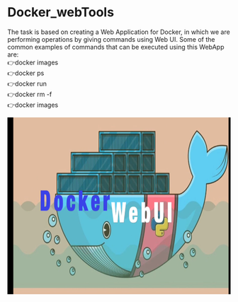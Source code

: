 # Docker_webTools
The task is based on creating a Web Application for Docker, in which we are performing operations by giving commands using Web UI. Some of the common examples of commands that can be executed using this WebApp are:
<br>
👉docker images <br>
 👉docker ps  <br>
 👉docker run <br>
 👉docker rm -f <br>
 👉docker images <br>
 <p align="center">
<img src="a.png" width="550" height="400" title="hover text"> 
</p>
 
 
